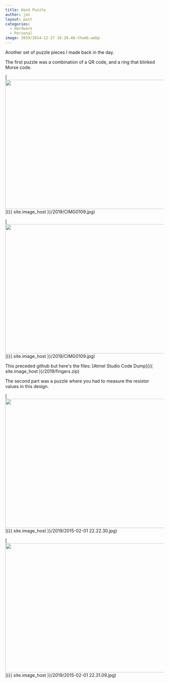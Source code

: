 ```yaml
---
title: Hand Puzzle
author: jon
layout: post
categories:
  - Hardware
  - Personal
image: 2019/2014-12-27 18.28.48-thumb.webp
---
```


Another set of puzzle pieces I made back in the day.

The first puzzle was a combination of a QR code, and a ring that blinked Morse code.

[<img class="aligncenter size-large wp-image-602" src="{{ site.image_host }}/2019/2014-12-27 18.28.48.webp" alt="" width="525" height="411" />]({{ site.image_host }}/2019/CIMG0109.jpg)

[<img class="aligncenter size-large wp-image-602" src="{{ site.image_host }}/2019/2014-12-27 18.29.26.webp" alt="" width="525" height="411" />]({{ site.image_host }}/2019/CIMG0109.jpg)

This preceded github but here's the files:
[Atmel Studio Code Dump]({{ site.image_host }}/2019/fingers.zip)

The second part was a puzzle where you had to measure the resistor values in this design.

[<img class="aligncenter size-large wp-image-602" src="{{ site.image_host }}/2019/2015-02-01 22.22.30.webp" alt="" width="525" height="411" />]({{ site.image_host }}/2019/2015-02-01 22.22.30.jpg)

[<img class="aligncenter size-large wp-image-602" src="{{ site.image_host }}/2019/2015-02-01 22.31.09.webp" alt="" width="525" height="411" />]({{ site.image_host }}/2019/2015-02-01 22.31.09.jpg)
